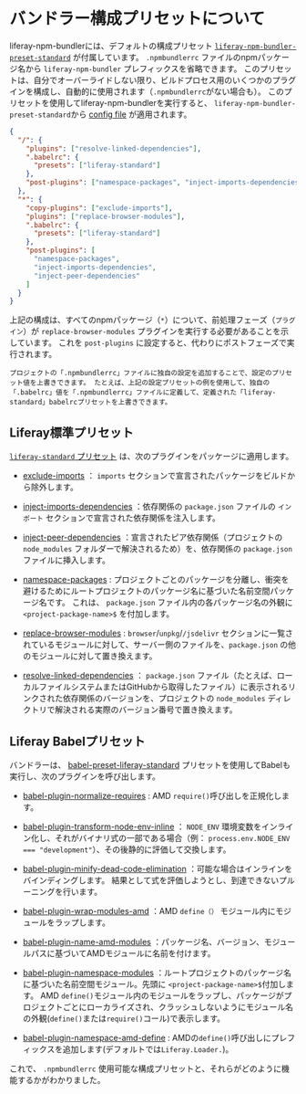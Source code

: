 # バンドラー構成プリセットについて

liferay-npm-bundlerには、デフォルトの構成プリセット [`liferay-npm-bundler-preset-standard`](https://github.com/liferay/liferay-npm-build-tools/tree/master/packages/liferay-npm-bundler-preset-standard) が付属しています。 `.npmbundlerrc` ファイルのnpmパッケージ名から `liferay-npm-bundler` プレフィックスを省略できます。 このプリセットは、自分でオーバーライドしない限り、ビルドプロセス用のいくつかのプラグインを構成し、自動的に使用されます（` .npmbundlerrc `がない場合も）。 このプリセットを使用してliferay-npm-bundlerを実行すると、 `liferay-npm-bundler-preset-standard`から [config file](https://github.com/liferay/liferay-npm-build-tools/blob/master/packages/liferay-npm-bundler-preset-standard/config.json) が適用されます。

```json
{
  "/": {
    "plugins": ["resolve-linked-dependencies"],
    ".babelrc": {
      "presets": ["liferay-standard"]
    },
    "post-plugins": ["namespace-packages", "inject-imports-dependencies"]
  },
  "*": {
    "copy-plugins": ["exclude-imports"],
    "plugins": ["replace-browser-modules"],
    ".babelrc": {
      "presets": ["liferay-standard"]
    },
    "post-plugins": [
      "namespace-packages",
      "inject-imports-dependencies",
      "inject-peer-dependencies"
    ]
  }
}
```

上記の構成は、すべてのnpmパッケージ（`*`）について、前処理フェーズ（`プラグイン`）が `replace-browser-modules` プラグインを実行する必要があることを示しています。 これを `post-plugins` に設定すると、代わりにポストフェーズで実行されます。

```{note}
プロジェクトの「.npmbundlerrc」ファイルに独自の設定を追加することで、設定のプリセット値を上書きできます。 たとえば、上記の設定プリセットの例を使用して、独自の「.babelrc」値を「.npmbundlerrc」ファイルに定義して、定義された「liferay-standard」babelrcプリセットを上書きできます。
```

## Liferay標準プリセット

[`liferay-standard` プリセット](https://github.com/liferay/liferay-npm-build-tools/tree/master/packages/babel-preset-liferay-standard) は、次のプラグインをパッケージに適用します。

* [exclude-imports](https://github.com/liferay/liferay-npm-build-tools/tree/master/packages/liferay-npm-bundler-plugin-exclude-imports) ： `imports` セクションで宣言されたパッケージをビルドから除外します。

* [inject-imports-dependencies](https://github.com/liferay/liferay-npm-build-tools/tree/master/packages/liferay-npm-bundler-plugin-inject-imports-dependencies) ：依存関係の `package.json` ファイルの `インポート` セクションで宣言された依存関係を注入します。

* [inject-peer-dependencies](https://github.com/liferay/liferay-npm-build-tools/tree/master/packages/liferay-npm-bundler-plugin-inject-peer-dependencies) ：宣言されたピア依存関係（プロジェクトの `node_modules` フォルダーで解決されるため）を、依存関係の `package.json` ファイルに挿入します。

* [namespace-packages](https://github.com/liferay/liferay-npm-build-tools/tree/master/packages/liferay-npm-bundler-plugin-namespace-packages) : プロジェクトごとのパッケージを分離し、衝突を避けるためにルートプロジェクトのパッケージ名に基づいた名前空間パッケージ名です。 これは、 `package.json` ファイル内の各パッケージ名の外観に `<project-package-name>$` を付加します。

* [replace-browser-modules](https://github.com/liferay/liferay-npm-build-tools/tree/master/packages/liferay-npm-bundler-plugin-replace-browser-modules) : `browser`/`unpkg`/`/jsdelivr` セクションに一覧されているモジュールに対して、サーバー側のファイルを、`package.json` の他のモジュールに対して置き換えます。

* [resolve-linked-dependencies](https://github.com/liferay/liferay-npm-build-tools/tree/master/packages/liferay-npm-bundler-plugin-resolve-linked-dependencies) ： `package.json` ファイル（たとえば、ローカルファイルシステムまたはGitHubから取得したファイル）に表示されるリンクされた依存関係のバージョンを、プロジェクトの `node_modules` ディレクトリで解決される実際のバージョン番号で置き換えます。

## Liferay Babelプリセット

バンドラーは、 [babel-preset-liferay-standard](https://github.com/liferay/liferay-npm-build-tools/tree/master/packages/babel-preset-liferay-standard) プリセットを使用してBabelも実行し、次のプラグインを呼び出します。

* [babel-plugin-normalize-requires](https://github.com/liferay/liferay-npm-build-tools/tree/master/packages/babel-plugin-normalize-requires) : AMD `require()`呼び出しを正規化します。

* [babel-plugin-transform-node-env-inline](https://github.com/babel/minify/tree/master/packages/babel-plugin-transform-node-env-inline) ： `NODE_ENV` 環境変数をインライン化し、それがバイナリ式の一部である場合（例： `process.env.NODE_ENV === "development"`）、その後静的に評価して交換します。

* [babel-plugin-minify-dead-code-elimination](https://www.npmjs.com/package/babel-plugin-minify-dead-code-elimination) ：可能な場合はインラインをバインディングします。 結果として式を評価しようとし、到達できないプルーニングを行います。

* [babel-plugin-wrap-modules-amd](https://github.com/liferay/liferay-npm-build-tools/tree/master/packages/babel-plugin-wrap-modules-amd) ：AMD `define（）` モジュール内にモジュールをラップします。

* [babel-plugin-name-amd-modules](https://github.com/liferay/liferay-npm-build-tools/tree/master/packages/babel-plugin-name-amd-modules) ：パッケージ名、バージョン、モジュールパスに基づいてAMDモジュールに名前を付けます。

* [babel-plugin-namespace-modules](https://github.com/liferay/liferay-npm-build-tools/tree/master/packages/babel-plugin-namespace-modules) ：ルートプロジェクトのパッケージ名に基づいた名前空間モジュール。先頭に `<project-package-name>$`付加します。 AMD `define()`モジュール内のモジュールをラップし、パッケージがプロジェクトごとにローカライズされ、クラッシュしないようにモジュール名の外観(`define()`または`require()`コール)で表示します。

* [babel-plugin-namespace-amd-define](https://github.com/liferay/liferay-npm-build-tools/tree/master/packages/babel-plugin-namespace-amd-define) : AMDの`define()`呼び出しにプレフィックスを追加します(デフォルトでは`Liferay.Loader.`)。

これで、 `.npmbundlerrc` 使用可能な構成プリセットと、それらがどのように機能するかがわかりました。
